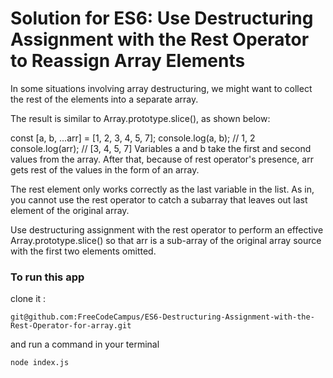 # Solution for ES6: Use Destructuring Assignment with the Rest Operator to Reassign Array Elements

In some situations involving array destructuring, we might want to collect the rest of the elements into a separate array.

The result is similar to Array.prototype.slice(), as shown below:

const [a, b, ...arr] = [1, 2, 3, 4, 5, 7];
console.log(a, b); // 1, 2
console.log(arr); // [3, 4, 5, 7]
Variables a and b take the first and second values from the array. After that, because of rest operator's presence, arr gets rest of the values in the form of an array.

The rest element only works correctly as the last variable in the list. As in, you cannot use the rest operator to catch a subarray that leaves out last element of the original array.


Use destructuring assignment with the rest operator to perform an effective Array.prototype.slice() so that arr is a sub-array of the original array source with the first two elements omitted.

### To run this app
clone it :
```
git@github.com:FreeCodeCampus/ES6-Destructuring-Assignment-with-the-Rest-Operator-for-array.git
```

and run a command in your terminal
```
node index.js
```


